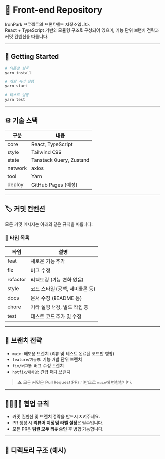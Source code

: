 # 🧩 Front-end Repository

IronPark 프로젝트의 프론트엔드 저장소입니다.  
React + TypeScript 기반의 모듈형 구조로 구성되어 있으며, 기능 단위 브랜치 전략과 커밋 컨벤션을 따릅니다.

---

## 🚀 Getting Started

```bash
# 의존성 설치
yarn install

# 개발 서버 실행
yarn start

# 테스트 실행
yarn test
```
--- 
## ⚙️ 기술 스택

| 구분     | 내용                                 |
|----------|--------------------------------------|
| core     | React, TypeScript                   |
| style    | Tailwind CSS                        |
| state    | Tanstack Query, Zustand             |
| network  | axios                                |
| tool     | Yarn                                 |
| deploy   | GitHub Pages (예정)                 |

---

## 🏷️ 커밋 컨벤션

모든 커밋 메시지는 아래와 같은 규칙을 따릅니다:
### 🎯 타입 목록

| 타입     | 설명                             |
|----------|----------------------------------|
| feat     | 새로운 기능 추가                 |
| fix      | 버그 수정                        |
| refactor | 리팩토링 (기능 변화 없음)        |
| style    | 코드 스타일 (공백, 세미콜론 등)  |
| docs     | 문서 수정 (README 등)            |
| chore    | 기타 설정 변경, 빌드 작업 등     |
| test     | 테스트 코드 추가 및 수정         |

---

## 🌿 브랜치 전략

- `main`: 배포용 브랜치 (리뷰 및 테스트 완료된 코드만 병합)
- `feature/기능명`: 기능 개발 단위 브랜치
- `fix/버그명`: 버그 수정 브랜치
- `hotfix/패치명`: 긴급 패치 브랜치

> ⚠️ 모든 커밋은 Pull Request(PR) 기반으로 `main`에 병합합니다.

---

## 👨‍👩‍👧‍👦 협업 규칙

- 커밋 컨벤션 및 브랜치 전략을 반드시 지켜주세요.
- PR 생성 시 **리뷰어 지정 및 라벨 설정**은 필수입니다.
- 모든 PR은 **팀원 모두 리뷰 승인** 후 병합 가능합니다.

---

## 📁 디렉토리 구조 (예시)


